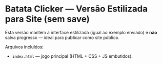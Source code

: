 # Batata Clicker — Versão Estilizada para Site (sem save)

Esta versão mantém a interface estilizada (igual ao exemplo enviado) e **não** salva progresso — ideal para publicar como site público.

Arquivos incluídos:
- `index.html` — jogo principal (HTML + CSS + JS embutidos).

